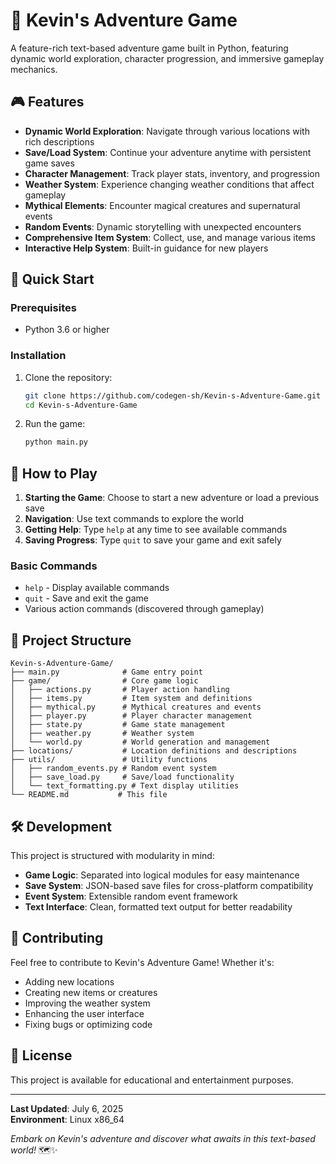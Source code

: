 # 🌈 Kevin's Adventure Game

A feature-rich text-based adventure game built in Python, featuring dynamic world exploration, character progression, and immersive gameplay mechanics.

## 🎮 Features

- **Dynamic World Exploration**: Navigate through various locations with rich descriptions
- **Save/Load System**: Continue your adventure anytime with persistent game saves
- **Character Management**: Track player stats, inventory, and progression
- **Weather System**: Experience changing weather conditions that affect gameplay
- **Mythical Elements**: Encounter magical creatures and supernatural events
- **Random Events**: Dynamic storytelling with unexpected encounters
- **Comprehensive Item System**: Collect, use, and manage various items
- **Interactive Help System**: Built-in guidance for new players

## 🚀 Quick Start

### Prerequisites
- Python 3.6 or higher

### Installation

1. Clone the repository:
   ```bash
   git clone https://github.com/codegen-sh/Kevin-s-Adventure-Game.git
   cd Kevin-s-Adventure-Game
   ```

2. Run the game:
   ```bash
   python main.py
   ```

## 🎯 How to Play

1. **Starting the Game**: Choose to start a new adventure or load a previous save
2. **Navigation**: Use text commands to explore the world
3. **Getting Help**: Type `help` at any time to see available commands
4. **Saving Progress**: Type `quit` to save your game and exit safely

### Basic Commands
- `help` - Display available commands
- `quit` - Save and exit the game
- Various action commands (discovered through gameplay)

## 📁 Project Structure

```
Kevin-s-Adventure-Game/
├── main.py              # Game entry point
├── game/                # Core game logic
│   ├── actions.py       # Player action handling
│   ├── items.py         # Item system and definitions
│   ├── mythical.py      # Mythical creatures and events
│   ├── player.py        # Player character management
│   ├── state.py         # Game state management
│   ├── weather.py       # Weather system
│   └── world.py         # World generation and management
├── locations/           # Location definitions and descriptions
├── utils/               # Utility functions
│   ├── random_events.py # Random event system
│   ├── save_load.py     # Save/load functionality
│   └── text_formatting.py # Text display utilities
└── README.md           # This file
```

## 🛠️ Development

This project is structured with modularity in mind:

- **Game Logic**: Separated into logical modules for easy maintenance
- **Save System**: JSON-based save files for cross-platform compatibility  
- **Event System**: Extensible random event framework
- **Text Interface**: Clean, formatted text output for better readability

## 🤝 Contributing

Feel free to contribute to Kevin's Adventure Game! Whether it's:
- Adding new locations
- Creating new items or creatures
- Improving the weather system
- Enhancing the user interface
- Fixing bugs or optimizing code

## 📝 License

This project is available for educational and entertainment purposes.

---

**Last Updated**: July 6, 2025  
**Environment**: Linux x86_64

*Embark on Kevin's adventure and discover what awaits in this text-based world!* 🗺️✨

